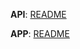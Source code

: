 __API__: [README](https://gitlab.com/prezi-homeassignments/coedit-botond.fekete/tree/master/api)

__APP__: [README](https://gitlab.com/prezi-homeassignments/coedit-botond.fekete/tree/master/app)